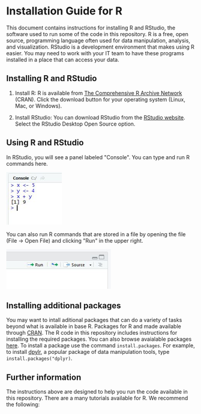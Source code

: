 # Installation Guide for R 

This document contains instructions for installing R and RStudio, the software used to run some of the code in this repository. R is a free, open source, programming language often used for data manipulation, analysis, and visualization. RStudio is a development environment that makes using R easier. You may need to work with your IT team to have these programs installed in a place that can access your data.

## Installing R and RStudio

1. Install R: R is available from [The Comprehensive R Archive Network](https://cran.r-project.org/) (CRAN). Click the download button for your operating system (Linux, Mac, or Windows). 

2. Install RStudio: You can download RStudio from the [RStudio website](https://www.rstudio.com/products/rstudio/download/). Select the RStudio Desktop Open Source option. 

## Using R and RStudio

In RStudio, you will see a panel labeled "Console". You can type and run R commands here. 

![RStudio console](r_console.jpg)

You can also run R commands that are stored in a file by opening the file (File -> Open File) and clicking "Run" in the upper right.

![Run in RStudio](r_run.jpg)

## Installing additional packages

You may want to intall aditional packages that can do a variety of tasks beyond what is available in base R. Packages for R and made available through [CRAN](https://cran.r-project.org/). The R code in this repository includes instructions for installing the required packages. You can also browse avaialable packages [here](https://cran.r-project.org/web/packages/).  To install a package use the command `install.packages`. For example, to install [dpylr](https://dplyr.tidyverse.org/), a popular package of data manipulation tools, type `install.packages("dplyr)`.

## Further information

The instructions above are designed to help you run the code available in this repository. There are a many tutorials available for R. We recommend the following:

